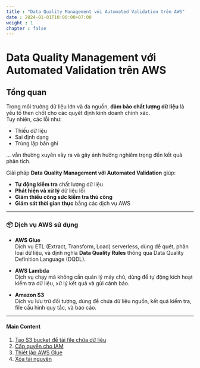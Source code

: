 ```yaml
---
title : "Data Quality Management với Automated Validation trên AWS"
date : 2024-01-01T10:00:00+07:00
weight : 1 
chapter : false
---
```


# Data Quality Management với Automated Validation trên AWS
## Tổng quan

Trong môi trường dữ liệu lớn và đa nguồn, **đảm bảo chất lượng dữ liệu** là yếu tố then chốt cho các quyết định kinh doanh chính xác.  
Tuy nhiên, các lỗi như:
- Thiếu dữ liệu
- Sai định dạng
- Trùng lặp bản ghi

… vẫn thường xuyên xảy ra và gây ảnh hưởng nghiêm trọng đến kết quả phân tích.

Giải pháp **Data Quality Management với Automated Validation** giúp:
- **Tự động kiểm tra** chất lượng dữ liệu
- **Phát hiện và xử lý** dữ liệu lỗi
- **Giảm thiểu công sức kiểm tra thủ công**
- **Giám sát thời gian thực** bằng các dịch vụ AWS

---

### 📦 Dịch vụ AWS sử dụng

- **AWS Glue**  
  Dịch vụ ETL (Extract, Transform, Load) serverless, dùng để quét, phân loại dữ liệu, và định nghĩa **Data Quality Rules** thông qua Data Quality Definition Language (DQDL).

- **AWS Lambda**  
  Dịch vụ chạy mã không cần quản lý máy chủ, dùng để tự động kích hoạt kiểm tra dữ liệu, xử lý kết quả và gửi cảnh báo.

- **Amazon S3**  
  Dịch vụ lưu trữ đối tượng, dùng để chứa dữ liệu nguồn, kết quả kiểm tra, file cấu hình quy tắc, và báo cáo.

---


#### Main Content

1. [Tạo S3 bucket để tải file chứa dữ liệu  ](1-create-new-aws-account/)
2. [Cấp quyền cho IAM](2-MFA-Setup-For-AWS-User-(root))
3. [Thiết lập AWS Glue](3-create-admin-user-and-group/)
4. [Xóa tài nguyên](4-verify-new-account/)

